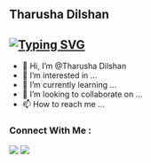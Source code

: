 <h2>Tharusha Dilshan</h2>

## [![Typing SVG](https://readme-typing-svg.herokuapp.com?font=Rockstar-ExtraBold&color=F33A6A&lines=Welcome....🤝;Hi+my+friend....🧑‍🤝‍🧑;I'm+Tharusha+Dilshan...😌;💕How+are+you....🙃;😁What+to+do....🌹)](https://git.io/typing-svg)


- 👋 Hi, I’m @Tharusha Dilshan 
- 👀 I’m interested in ...
- 🌱 I’m currently learning ...
- 💞️ I’m looking to collaborate on ...
- 📫 How to reach me ...
<h3 align="left">Connect With Me :</h3>
<a href="https://facebook.com/thoriqazzikra"><img src="https://img.icons8.com/color/48/000000/facebook.png"></a> <a href="https://www.instagram.com/invites/contact/?i=42yixhfk6rv4&utm_content=o7ckamq"><img src="https://img.icons8.com/fluency/48/000000/instagram-new.png"></a>
